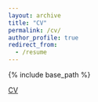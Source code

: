 ```yaml
---
layout: archive
title: "CV"
permalink: /cv/
author_profile: true
redirect_from:
  - /resume
---
```


{% include base_path %}

[CV](file/Resume_Feb25.pdf)
